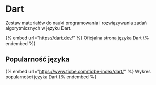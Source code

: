 # Dart

Zestaw materiałów do nauki programowania i rozwiązywania zadań algorytmicznych w języku Dart.

{% embed url="https://dart.dev/" %}
Oficjalna strona języka Dart
{% endembed %}

## Popularność języka

{% embed url="https://www.tiobe.com/tiobe-index/dart/" %}
Wykres popularności języka Dart
{% endembed %}